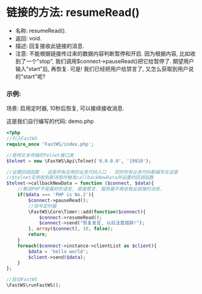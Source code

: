 # 链接的方法: resumeRead()

- 名称: resumeRead().
- 返回: void. 
- 描述: 回复接收此链接的消息.
- 注意: 不能根据链接传过来的数据内容判断暂停和开启. 因为根据内容, 比如收到了一个"stop", 我们调用$connect->pauseRead()把它给暂停了. 期望用户输入"start"后, 再恢复. 可是! 我们已经把用户给禁言了, 又怎么获取到用户说的"start"呢?

### 示例:
场景: 启用定时器, 10秒后恢复, 可以接续接收消息.

这是我们自行编写的代码: demo.php
```php
<?php
//引入FastWS
require_once 'FastWS/index.php';

//使用文本传输的Telnet接口类
$telnet = new \FastWS\Api\Telnet('0.0.0.0', '19910');

//设置回调函数 - 这是所有应用的业务代码入口 - 您的所有业务代码都编写在这里
//$telnet实例收到新消息时触发callbackNewData所设置的回调函数
$telnet->callbackNewData = function ($connect, $data){
    //敢说PHP不是最好的语言, 直接禁言. 服务器不再收取此链接的消息.
    if($data === 'PHP is No.2'){
        $connect->pauseRead();
        //信号定时器
        \FastWS\Core\Timer::add(function($connect){
            $connect->resumeRead();
            $connect->send("恢复发言, 以后注意措辞!");
        }, array($connect), 10, false);
        return;
    }
    foreach($connect->instance->clientList as $client){
        $data = 'hello world';
        $client->send($data);
    }
};

//启动FastWS
\FastWS\runFastWS();
```